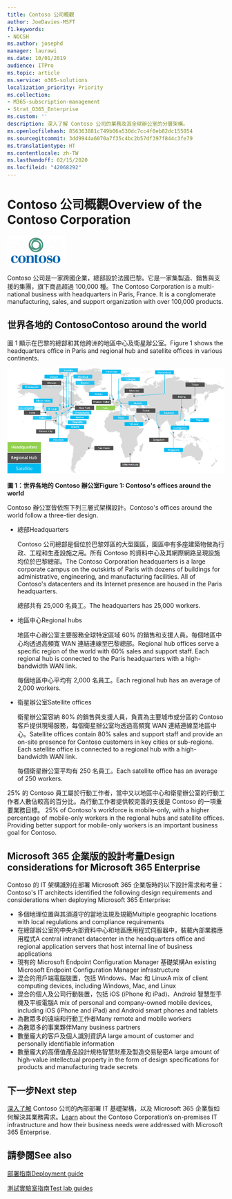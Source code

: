 ```yaml
---
title: Contoso 公司概觀
author: JoeDavies-MSFT
f1.keywords:
- NOCSH
ms.author: josephd
manager: laurawi
ms.date: 10/01/2019
audience: ITPro
ms.topic: article
ms.service: o365-solutions
localization_priority: Priority
ms.collection:
- M365-subscription-management
- Strat_O365_Enterprise
ms.custom: ''
description: 深入了解 Contoso 公司的業務及其全球辦公室的分層架構。
ms.openlocfilehash: 856363881c749b06a530dc7cc4f0eb82dc155054
ms.sourcegitcommit: 3dd9944a6070a7f35c4bc2b57df397f844c3fe79
ms.translationtype: HT
ms.contentlocale: zh-TW
ms.lasthandoff: 02/15/2020
ms.locfileid: "42068292"
---
```

# <a name="overview-of-the-contoso-corporation"></a><span data-ttu-id="31d11-103">Contoso 公司概觀</span><span class="sxs-lookup"><span data-stu-id="31d11-103">Overview of the Contoso Corporation</span></span>

![Contoso 公司](../media/contoso-overview/contoso-icon.png)

<span data-ttu-id="31d11-p101">Contoso 公司是一家跨國企業，總部設於法國巴黎。它是一家集製造、銷售與支援的集團，旗下商品超過 100,000 種。</span><span class="sxs-lookup"><span data-stu-id="31d11-p101">The Contoso Corporation is a multi-national business with headquarters in Paris, France. It is a conglomerate manufacturing, sales, and support organization with over 100,000 products.</span></span>

## <a name="contoso-around-the-world"></a><span data-ttu-id="31d11-107">世界各地的 Contoso</span><span class="sxs-lookup"><span data-stu-id="31d11-107">Contoso around the world</span></span>

<span data-ttu-id="31d11-108">圖 1 顯示在巴黎的總部和其他跨洲的地區中心及衛星辦公室。</span><span class="sxs-lookup"><span data-stu-id="31d11-108">Figure 1 shows the headquarters office in Paris and regional hub and satellite offices in various continents.</span></span>

![世界各地的 Contoso 辦公室](../media/contoso-overview/contoso-overview-fig1.png)

<span data-ttu-id="31d11-110">**圖 1：世界各地的 Contoso 辦公室**</span><span class="sxs-lookup"><span data-stu-id="31d11-110">**Figure 1: Contoso's offices around the world**</span></span>
 
<span data-ttu-id="31d11-111">Contoso 辦公室皆依照下列三層式架構設計。</span><span class="sxs-lookup"><span data-stu-id="31d11-111">Contoso's offices around the world follow a three-tier design.</span></span>

- <span data-ttu-id="31d11-112">總部</span><span class="sxs-lookup"><span data-stu-id="31d11-112">Headquarters</span></span>

  <span data-ttu-id="31d11-p102">Contoso 公司總部是個位於巴黎郊區的大型園區，園區中有多座建築物做為行政、工程和生產設施之用。所有 Contoso 的資料中心及其網際網路呈現設施均位於巴黎總部。</span><span class="sxs-lookup"><span data-stu-id="31d11-p102">The Contoso Corporation headquarters is a large corporate campus on the outskirts of Paris with dozens of buildings for administrative, engineering, and manufacturing facilities. All of Contoso's datacenters and its Internet presence are housed in the Paris headquarters.</span></span>

  <span data-ttu-id="31d11-115">總部共有 25,000 名員工。</span><span class="sxs-lookup"><span data-stu-id="31d11-115">The headquarters has 25,000 workers.</span></span>

- <span data-ttu-id="31d11-116">地區中心</span><span class="sxs-lookup"><span data-stu-id="31d11-116">Regional hubs</span></span>

  <span data-ttu-id="31d11-p103">地區中心辦公室主要服務全球特定區域 60% 的銷售和支援人員。每個地區中心均透過高頻寬 WAN 連結連線至巴黎總部。</span><span class="sxs-lookup"><span data-stu-id="31d11-p103">Regional hub offices serve a specific region of the world with 60% sales and support staff. Each regional hub is connected to the Paris headquarters with a high-bandwidth WAN link.</span></span>

  <span data-ttu-id="31d11-119">每個地區中心平均有 2,000 名員工。</span><span class="sxs-lookup"><span data-stu-id="31d11-119">Each regional hub has an average of 2,000 workers.</span></span>

- <span data-ttu-id="31d11-120">衛星辦公室</span><span class="sxs-lookup"><span data-stu-id="31d11-120">Satellite offices</span></span>

  <span data-ttu-id="31d11-p104">衛星辦公室容納 80% 的銷售與支援人員，負責為主要城市或分區的 Contoso 客戶提供現場服務，每個衛星辦公室均透過高頻寬 WAN 連結連線至地區中心。</span><span class="sxs-lookup"><span data-stu-id="31d11-p104">Satellite offices contain 80% sales and support staff and provide an on-site presence for Contoso customers in key cities or sub-regions. Each satellite office is connected to a regional hub with a high-bandwidth WAN link.</span></span>

  <span data-ttu-id="31d11-123">每個衛星辦公室平均有 250 名員工。</span><span class="sxs-lookup"><span data-stu-id="31d11-123">Each satellite office has an average of 250 workers.</span></span>

<span data-ttu-id="31d11-p105">25% 的 Contoso 員工屬於行動工作者，當中又以地區中心和衛星辦公室的行動工作者人數佔較高的百分比。為行動工作者提供較完善的支援是 Contoso 的一項重要業務目標。 </span><span class="sxs-lookup"><span data-stu-id="31d11-p105">25% of Contoso's workforce is mobile-only, with a higher percentage of mobile-only workers in the regional hubs and satellite offices. Providing better support for mobile-only workers is an important business goal for Contoso.</span></span>

## <a name="design-considerations-for-microsoft-365-enterprise"></a><span data-ttu-id="31d11-126">Microsoft 365 企業版的設計考量</span><span class="sxs-lookup"><span data-stu-id="31d11-126">Design considerations for Microsoft 365 Enterprise</span></span>

<span data-ttu-id="31d11-127">Contoso 的 IT 架構識別在部署 Microsoft 365 企業版時的以下設計需求和考量：</span><span class="sxs-lookup"><span data-stu-id="31d11-127">Contoso's IT architects identified the following design requirements and considerations when deploying Microsoft 365 Enterprise:</span></span> 

- <span data-ttu-id="31d11-128">多個地理位置與其須遵守的當地法規及規範</span><span class="sxs-lookup"><span data-stu-id="31d11-128">Multiple geographic locations with local regulations and compliance requirements</span></span>
- <span data-ttu-id="31d11-129">在總部辦公室的中央內部資料中心和地區應用程式伺服器中，裝載內部業務應用程式</span><span class="sxs-lookup"><span data-stu-id="31d11-129">A central intranet datacenter in the headquarters office and regional application servers that host internal line of business applications</span></span>
- <span data-ttu-id="31d11-130">現有的 Microsoft Endpoint Configuration Manager 基礎架構</span><span class="sxs-lookup"><span data-stu-id="31d11-130">An existing Microsoft Endpoint Configuration Manager infrastructure</span></span>
- <span data-ttu-id="31d11-131">混合的用戶端電腦裝置，包括 Windows、Mac 和 Linux</span><span class="sxs-lookup"><span data-stu-id="31d11-131">A mix of client computing devices, including Windows, Mac, and Linux</span></span>
- <span data-ttu-id="31d11-132">混合的個人及公司行動裝置，包括 iOS (iPhone 和 iPad)、Android 智慧型手機及平板電腦</span><span class="sxs-lookup"><span data-stu-id="31d11-132">A mix of personal and company-owned mobile devices, including iOS (iPhone and iPad) and Android smart phones and tablets</span></span>
- <span data-ttu-id="31d11-133">為數眾多的遠端和行動工作者</span><span class="sxs-lookup"><span data-stu-id="31d11-133">Many remote and mobile workers</span></span>
- <span data-ttu-id="31d11-134">為數眾多的事業夥伴</span><span class="sxs-lookup"><span data-stu-id="31d11-134">Many business partners</span></span>
- <span data-ttu-id="31d11-135">數量龐大的客戶及個人識別資訊</span><span class="sxs-lookup"><span data-stu-id="31d11-135">A large amount of customer and personally identifiable information</span></span>
- <span data-ttu-id="31d11-136">數量龐大的高價值產品設計規格智慧財產及製造交易秘密</span><span class="sxs-lookup"><span data-stu-id="31d11-136">A large amount of high-value intellectual property in the form of design specifications for products and manufacturing trade secrets</span></span>

## <a name="next-step"></a><span data-ttu-id="31d11-137">下一步</span><span class="sxs-lookup"><span data-stu-id="31d11-137">Next step</span></span>

<span data-ttu-id="31d11-138">[深入了解](contoso-infra-needs.md) Contoso 公司的內部部署 IT 基礎架構，以及 Microsoft 365 企業版如何解決其業務需求。</span><span class="sxs-lookup"><span data-stu-id="31d11-138">[Learn](contoso-infra-needs.md) about the Contoso Corporation’s on-premises IT infrastructure and how their business needs were addressed with Microsoft 365 Enterprise.</span></span>

## <a name="see-also"></a><span data-ttu-id="31d11-139">請參閱</span><span class="sxs-lookup"><span data-stu-id="31d11-139">See also</span></span>

[<span data-ttu-id="31d11-140">部署指南</span><span class="sxs-lookup"><span data-stu-id="31d11-140">Deployment guide</span></span>](deploy-microsoft-365-enterprise.md)

[<span data-ttu-id="31d11-141">測試實驗室指南</span><span class="sxs-lookup"><span data-stu-id="31d11-141">Test lab guides</span></span>](m365-enterprise-test-lab-guides.md)



